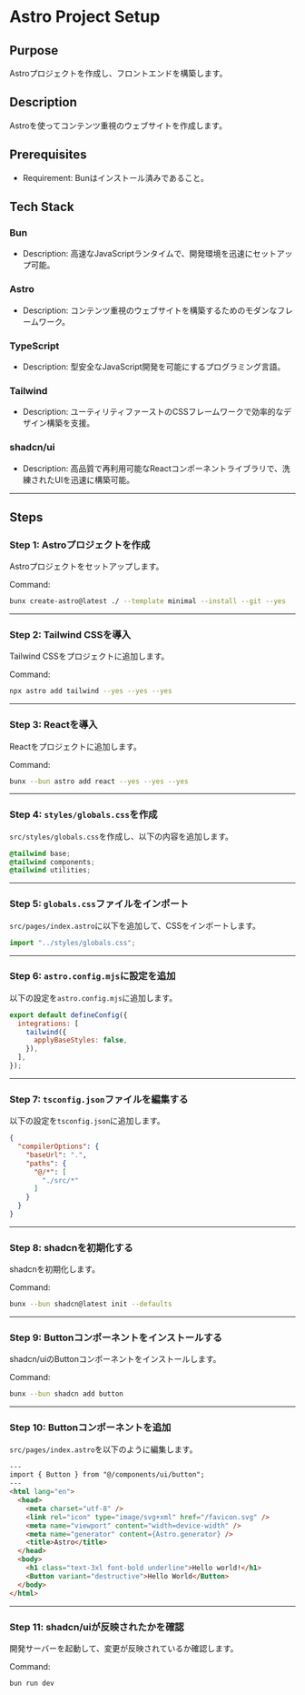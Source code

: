 # Astro Project Setup

## Purpose
Astroプロジェクトを作成し、フロントエンドを構築します。

## Description
Astroを使ってコンテンツ重視のウェブサイトを作成します。

## Prerequisites
- Requirement: Bunはインストール済みであること。

## Tech Stack

### Bun
- Description: 高速なJavaScriptランタイムで、開発環境を迅速にセットアップ可能。

### Astro
- Description: コンテンツ重視のウェブサイトを構築するためのモダンなフレームワーク。

### TypeScript
- Description: 型安全なJavaScript開発を可能にするプログラミング言語。

### Tailwind
- Description: ユーティリティファーストのCSSフレームワークで効率的なデザイン構築を支援。

### shadcn/ui
- Description: 高品質で再利用可能なReactコンポーネントライブラリで、洗練されたUIを迅速に構築可能。

---

## Steps

### Step 1: Astroプロジェクトを作成
Astroプロジェクトをセットアップします。

Command:
```bash
bunx create-astro@latest ./ --template minimal --install --git --yes
```

---

### Step 2: Tailwind CSSを導入
Tailwind CSSをプロジェクトに追加します。

Command:
```bash
npx astro add tailwind --yes --yes --yes
```

---

### Step 3: Reactを導入
Reactをプロジェクトに追加します。

Command:
```bash
bunx --bun astro add react --yes --yes --yes
```

---

### Step 4: `styles/globals.css`を作成
`src/styles/globals.css`を作成し、以下の内容を追加します。

```css
@tailwind base;
@tailwind components;
@tailwind utilities;
```

---

### Step 5: `globals.css`ファイルをインポート
`src/pages/index.astro`に以下を追加して、CSSをインポートします。

```javascript
import "../styles/globals.css";
```

---

### Step 6: `astro.config.mjs`に設定を追加
以下の設定を`astro.config.mjs`に追加します。

```javascript
export default defineConfig({
  integrations: [
    tailwind({
      applyBaseStyles: false,
    }),
  ],
});
```

---

### Step 7: `tsconfig.json`ファイルを編集する
以下の設定を`tsconfig.json`に追加します。

```json
{
  "compilerOptions": {
    "baseUrl": ".",
    "paths": {
      "@/*": [
        "./src/*"
      ]
    }
  }
}
```

---

### Step 8: shadcnを初期化する
shadcnを初期化します。

Command:
```bash
bunx --bun shadcn@latest init --defaults
```

---

### Step 9: Buttonコンポーネントをインストールする
shadcn/uiのButtonコンポーネントをインストールします。

Command:
```bash
bunx --bun shadcn add button
```

---

### Step 10: Buttonコンポーネントを追加
`src/pages/index.astro`を以下のように編集します。

```html
---
import { Button } from "@/components/ui/button";
---
<html lang="en">
  <head>
    <meta charset="utf-8" />
    <link rel="icon" type="image/svg+xml" href="/favicon.svg" />
    <meta name="viewport" content="width=device-width" />
    <meta name="generator" content={Astro.generator} />
    <title>Astro</title>
  </head>
  <body>
    <h1 class="text-3xl font-bold underline">Hello world!</h1>
    <Button variant="destructive">Hello World</Button>
  </body>
</html>
```

---

### Step 11: shadcn/uiが反映されたかを確認
開発サーバーを起動して、変更が反映されているか確認します。

Command:
```bash
bun run dev
```
